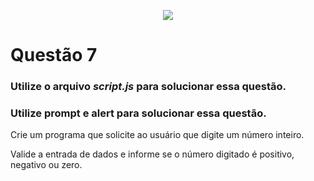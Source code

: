 <p align="center">
    <img src="https://www.infnet.edu.br/infnet/wp-content/themes/infnet.homepage//assets/img/LogoInfnetRodape.png"/>
</p>

# Questão 7

### Utilize o arquivo _script.js_ para solucionar essa questão.

### Utilize __prompt__ e __alert__ para solucionar essa questão.

Crie um programa que solicite ao usuário que digite um número inteiro. 

Valide a entrada de dados e informe se o número digitado é positivo, negativo ou zero.